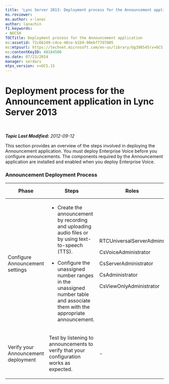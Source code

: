 ```yaml
---
title: 'Lync Server 2013: Deployment process for the Announcement application'
ms.reviewer: 
ms.author: v-lanac
author: lanachin
f1.keywords:
- NOCSH
TOCTitle: Deployment process for the Announcement application
ms:assetid: 72c66249-c4ce-48ce-b1b9-90ebf77d7805
ms:mtpsurl: https://technet.microsoft.com/en-us/library/Gg398545(v=OCS.15)
ms:contentKeyID: 48184500
ms.date: 07/23/2014
manager: serdars
mtps_version: v=OCS.15
---
```


<div data-xmlns="http://www.w3.org/1999/xhtml">

<div class="topic" data-xmlns="http://www.w3.org/1999/xhtml" data-msxsl="urn:schemas-microsoft-com:xslt" data-cs="https://msdn.microsoft.com/">

<div data-asp="https://msdn2.microsoft.com/asp">

# Deployment process for the Announcement application in Lync Server 2013

</div>

<div id="mainSection">

<div id="mainBody">

<span> </span>

_**Topic Last Modified:** 2012-09-12_

This section provides an overview of the steps involved in deploying the Announcement application. You must deploy Enterprise Voice before you configure announcements. The components required by the Announcement application are installed and enabled when you deploy Enterprise Voice.

### Announcement Deployment Process

<table>
<colgroup>
<col style="width: 25%" />
<col style="width: 25%" />
<col style="width: 25%" />
<col style="width: 25%" />
</colgroup>
<thead>
<tr class="header">
<th>Phase</th>
<th>Steps</th>
<th>Roles</th>
<th>Deployment documentation</th>
</tr>
</thead>
<tbody>
<tr class="odd">
<td><p>Configure Announcement settings</p></td>
<td><ul>
<li><p>Create the announcement by recording and uploading audio files or by using text-to-speech (TTS).</p></li>
<li><p>Configure the unassigned number ranges in the unassigned number table and associate them with the appropriate announcement.</p></li>
</ul></td>
<td><p>RTCUniversalServerAdmins</p>
<p>CsVoiceAdministrator</p>
<p>CsServerAdministrator</p>
<p>CsAdministrator</p>
<p>CsViewOnlyAdministrator</p></td>
<td><p><a href="lync-server-2013-create-an-announcement.md">Create an announcement in Lync Server 2013</a></p>
<p><a href="lync-server-2013-configure-the-unassigned-number-table.md">Configure the unassigned number table in Lync Server 2013</a></p></td>
</tr>
<tr class="even">
<td><p>Verify your Announcement deployment</p></td>
<td><p>Test by listening to announcements to verify that your configuration works as expected.</p></td>
<td><p>-</p></td>
<td><p><a href="lync-server-2013-optional-verify-announcement-deployment.md">(Optional) Verify Announcement deployment in Lync Server 2013</a></p></td>
</tr>
</tbody>
</table>


</div>

<span> </span>

</div>

</div>

</div>

